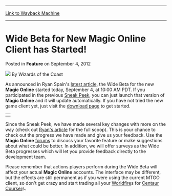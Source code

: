 
---
[Link to Wayback Machine](https://web.archive.org/web/20211203215827/https://magic.wizards.com/en/articles/archive/feature/wide-beta-new-magic-online-client-has-started-2012-09-04)

[_metadata_:wayback_url]:- "https://magic.wizards.com/en/articles/archive/feature/wide-beta-new-magic-online-client-has-started-2012-09-04"
[_metadata_:wayback_raw_url]:- "https://web.archive.org/web/20211203215827id_/https://magic.wizards.com/en/articles/archive/feature/wide-beta-new-magic-online-client-has-started-2012-09-04"
[_metadata_:wayback_capture_timestamp]:- "2021-12-03 21:58:27+00:00"
[_metadata_:description]:- "As announced in Ryan Spain's latest article, the Wide Beta for the new Magic Online started today, September 4, at 10:00 AM PDT. If you participated in the previous Sneak Peek, you can just launch that version of Magic Online and it will update automatically. If you have not tried the new game client yet, just visit the download page to get started. Since the Sneak Peek, we"
[_metadata_:generator]:- "Drupal 7 (http://drupal.org)"
---


Wide Beta for New Magic Online Client has Started!
==================================================



 Posted in **Feature**
 on September 4, 2012 






![](https://media.magic.wizards.com/styles/auth_small/public/images/person/wizards_author.jpg)
By Wizards of the Coast











As announced in Ryan Spain's [latest article](/en/articles/archive/going-wide-2012-09-04), the Wide Beta for the new **Magic Online** started today, September 4, at 10:00 AM PDT. If you participated in the previous [Sneak Peek](/en/articles/archive/meet-new-magic-online-2012-07-12), you can just launch that version of **Magic Online** and it will update automatically. If you have not tried the new game client yet, just visit the [download page](/en/articles/archive/2011-10-17) to get started. 




|  |
| --- |
|  |

  
Since the Sneak Peek, we have made several key changes with more on the way (check out [Ryan's article](/en/articles/archive/going-wide-2012-09-04) for the full scoop). This is your chance to check out the progress we have made and give us your feedback. Use the **Magic Online**
[forums](http://community.wizards.com/go/forum/view/75846/135046/Magic_Online_General) to discuss your favorite feature or make suggestions about what could be better. In addition, we will offer surveys as the Wide Beta progresses which will let you provide feedback directly to the development team. 


Please remember that actions players perform during the Wide Beta will affect your actual **Magic Online** accounts. The interface may be different, but the effects are still permanent as if you were using the current MTGO client, so don't get crazy and start trading all your [Worldfire](https://gatherer.wizards.com/Pages/Card/Details.aspx?name=Worldfire)s for [Centaur Courser](https://gatherer.wizards.com/Pages/Card/Details.aspx?name=Centaur+Courser)s.







